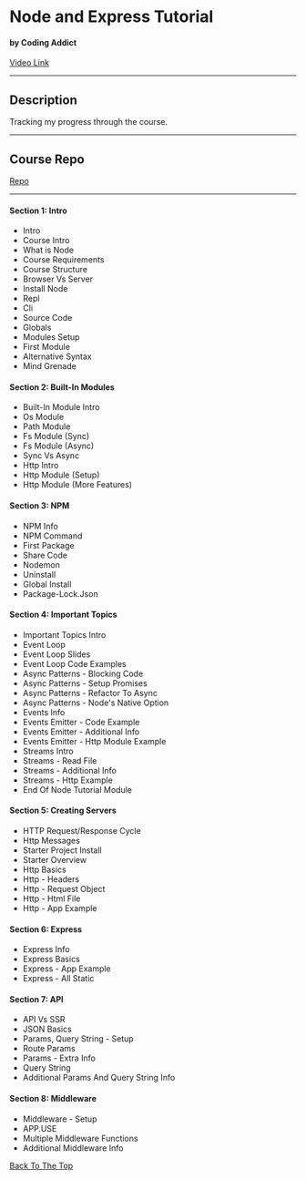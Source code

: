 # Node and Express Tutorial

#### by Coding Addict

[Video Link](https://www.youtube.com/watch?v=TNV0_7QRDwY)

---

## Description

Tracking my progress through the course.

---

## Course Repo

[Repo](https://github.com/john-smilga/node-express-course)

---

#### Section 1: Intro

- Intro
- Course Intro
- What is Node
- Course Requirements
- Course Structure
- Browser Vs Server
- Install Node
- Repl
- Cli
- Source Code
- Globals
- Modules Setup
- First Module
- Alternative Syntax
- Mind Grenade

#### Section 2: Built-In Modules

- Built-In Module Intro
- Os Module
- Path Module
- Fs Module (Sync)
- Fs Module (Async)
- Sync Vs Async
- Http Intro
- Http Module (Setup)
- Http Module (More Features)

#### Section 3: NPM

- NPM Info
- NPM Command
- First Package
- Share Code
- Nodemon
- Uninstall
- Global Install
- Package-Lock.Json

#### Section 4: Important Topics

- Important Topics Intro
- Event Loop
- Event Loop Slides
- Event Loop Code Examples
- Async Patterns - Blocking Code
- Async Patterns - Setup Promises
- Async Patterns - Refactor To Async
- Async Patterns - Node's Native Option
- Events Info
- Events Emitter - Code Example
- Events Emitter - Additional Info
- Events Emitter - Http Module Example
- Streams Intro
- Streams - Read File
- Streams - Additional Info
- Streams - Http Example
- End Of Node Tutorial Module

#### Section 5: Creating Servers

- HTTP Request/Response Cycle
- Http Messages
- Starter Project Install
- Starter Overview
- Http Basics
- Http - Headers
- Http - Request Object
- Http - Html File
- Http - App Example

#### Section 6: Express

- Express Info
- Express Basics
- Express - App Example
- Express - All Static

#### Section 7: API

- API Vs SSR
- JSON Basics
- Params, Query String - Setup
- Route Params
- Params - Extra Info
- Query String
- Additional Params And Query String Info

#### Section 8: Middleware

- Middleware - Setup
- APP.USE
- Multiple Middleware Functions
- Additional Middleware Info

[Back To The Top](#node-and-express-tutorial)
